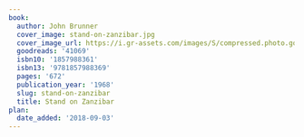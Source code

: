 ```yaml
---
book:
  author: John Brunner
  cover_image: stand-on-zanzibar.jpg
  cover_image_url: https://i.gr-assets.com/images/S/compressed.photo.goodreads.com/books/1360613921l/41069._SX98_.jpg
  goodreads: '41069'
  isbn10: '1857988361'
  isbn13: '9781857988369'
  pages: '672'
  publication_year: '1968'
  slug: stand-on-zanzibar
  title: Stand on Zanzibar
plan:
  date_added: '2018-09-03'
---
```


